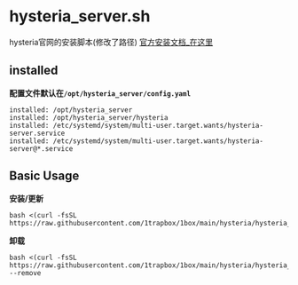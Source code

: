 # hysteria_server.sh
hysteria官网的安装脚本(修改了路径)
[官方安装文档_在这里](https://v2.hysteria.network/zh/docs/getting-started/Installation/)

## installed
**配置文件默认在`/opt/hysteria_server/config.yaml`**
```
installed: /opt/hysteria_server
installed: /opt/hysteria_server/hysteria
installed: /etc/systemd/system/multi-user.target.wants/hysteria-server.service
installed: /etc/systemd/system/multi-user.target.wants/hysteria-server@*.service
```

## Basic Usage
**安装/更新**
```
bash <(curl -fsSL https://raw.githubusercontent.com/1trapbox/1box/main/hysteria/hysteria_server.sh)
```
**卸载**
```
bash <(curl -fsSL https://raw.githubusercontent.com/1trapbox/1box/main/hysteria/hysteria_server.sh)  --remove
```
